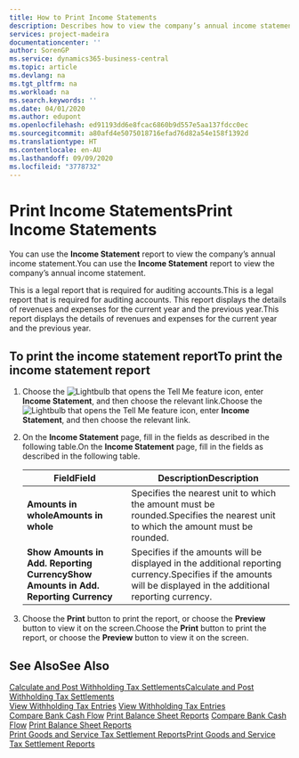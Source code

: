 ```yaml
---
title: How to Print Income Statements
description: Describes how to view the company’s annual income statement.
services: project-madeira
documentationcenter: ''
author: SorenGP
ms.service: dynamics365-business-central
ms.topic: article
ms.devlang: na
ms.tgt_pltfrm: na
ms.workload: na
ms.search.keywords: ''
ms.date: 04/01/2020
ms.author: edupont
ms.openlocfilehash: ed91193dd6e8fcac6860b9d557e5aa137fdcc0ec
ms.sourcegitcommit: a80afd4e5075018716efad76d82a54e158f1392d
ms.translationtype: HT
ms.contentlocale: en-AU
ms.lasthandoff: 09/09/2020
ms.locfileid: "3778732"
---
```

# <a name="print-income-statements"></a><span data-ttu-id="b41ca-103">Print Income Statements</span><span class="sxs-lookup"><span data-stu-id="b41ca-103">Print Income Statements</span></span>
<span data-ttu-id="b41ca-104">You can use the **Income Statement** report to view the company’s annual income statement.</span><span class="sxs-lookup"><span data-stu-id="b41ca-104">You can use the **Income Statement** report to view the company’s annual income statement.</span></span>  

<span data-ttu-id="b41ca-105">This is a legal report that is required for auditing accounts.</span><span class="sxs-lookup"><span data-stu-id="b41ca-105">This is a legal report that is required for auditing accounts.</span></span> <span data-ttu-id="b41ca-106">This report displays the details of revenues and expenses for the current year and the previous year.</span><span class="sxs-lookup"><span data-stu-id="b41ca-106">This report displays the details of revenues and expenses for the current year and the previous year.</span></span>  

## <a name="to-print-the-income-statement-report"></a><span data-ttu-id="b41ca-107">To print the income statement report</span><span class="sxs-lookup"><span data-stu-id="b41ca-107">To print the income statement report</span></span>  
1. <span data-ttu-id="b41ca-108">Choose the ![Lightbulb that opens the Tell Me feature](../../media/ui-search/search_small.png "Tell me what you want to do") icon, enter **Income Statement**, and then choose the relevant link.</span><span class="sxs-lookup"><span data-stu-id="b41ca-108">Choose the ![Lightbulb that opens the Tell Me feature](../../media/ui-search/search_small.png "Tell me what you want to do") icon, enter **Income Statement**, and then choose the relevant link.</span></span>  
2. <span data-ttu-id="b41ca-109">On the **Income Statement** page, fill in the fields as described in the following table.</span><span class="sxs-lookup"><span data-stu-id="b41ca-109">On the **Income Statement** page, fill in the fields as described in the following table.</span></span>  

    |<span data-ttu-id="b41ca-110">Field</span><span class="sxs-lookup"><span data-stu-id="b41ca-110">Field</span></span>|<span data-ttu-id="b41ca-111">Description</span><span class="sxs-lookup"><span data-stu-id="b41ca-111">Description</span></span>|  
    |---------------------------------|---------------------------------------|  
    |<span data-ttu-id="b41ca-112">**Amounts in whole**</span><span class="sxs-lookup"><span data-stu-id="b41ca-112">**Amounts in whole**</span></span>|<span data-ttu-id="b41ca-113">Specifies the nearest unit to which the amount must be rounded.</span><span class="sxs-lookup"><span data-stu-id="b41ca-113">Specifies the nearest unit to which the amount must be rounded.</span></span>|  
    |<span data-ttu-id="b41ca-114">**Show Amounts in Add. Reporting Currency**</span><span class="sxs-lookup"><span data-stu-id="b41ca-114">**Show Amounts in Add. Reporting Currency**</span></span>|<span data-ttu-id="b41ca-115">Specifies if the amounts will be displayed in the additional reporting currency.</span><span class="sxs-lookup"><span data-stu-id="b41ca-115">Specifies if the amounts will be displayed in the additional reporting currency.</span></span>|  

3. <span data-ttu-id="b41ca-116">Choose the **Print** button to print the report, or choose the **Preview** button to view it on the screen.</span><span class="sxs-lookup"><span data-stu-id="b41ca-116">Choose the **Print** button to print the report, or choose the **Preview** button to view it on the screen.</span></span>  

## <a name="see-also"></a><span data-ttu-id="b41ca-117">See Also</span><span class="sxs-lookup"><span data-stu-id="b41ca-117">See Also</span></span>  
[<span data-ttu-id="b41ca-118">Calculate and Post Withholding Tax Settlements</span><span class="sxs-lookup"><span data-stu-id="b41ca-118">Calculate and Post Withholding Tax Settlements</span></span>](how-to-calculate-and-post-withholding-tax-settlements.md)  
<span data-ttu-id="b41ca-119">[View Withholding Tax Entries](how-to-view-withholding-tax-entries.md) </span><span class="sxs-lookup"><span data-stu-id="b41ca-119">[View Withholding Tax Entries](how-to-view-withholding-tax-entries.md) </span></span>  
<span data-ttu-id="b41ca-120">[Compare Bank Cash Flow](how-to-compare-bank-cash-flow.md)   [Print Balance Sheet Reports](how-to-print-balance-sheet-reports.md) </span><span class="sxs-lookup"><span data-stu-id="b41ca-120">[Compare Bank Cash Flow](how-to-compare-bank-cash-flow.md)   [Print Balance Sheet Reports](how-to-print-balance-sheet-reports.md) </span></span>  
[<span data-ttu-id="b41ca-121">Print Goods and Service Tax Settlement Reports</span><span class="sxs-lookup"><span data-stu-id="b41ca-121">Print Goods and Service Tax Settlement Reports</span></span>](how-to-print-goods-and-service-tax-settlement-reports.md) 
